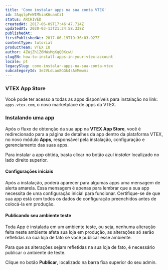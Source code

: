 ```yaml
---
title: 'Como instalar apps na sua conta VTEX'
id: 2AqqlpFeWIMkiaK6uamCiI
status: ARCHIVED
createdAt: 2017-06-09T17:46:47.714Z
updatedAt: 2020-03-13T21:24:58.338Z
publishedAt: 
firstPublishedAt: 2017-06-19T19:36:03.927Z
contentType: tutorial
productTeam: VTEX IO
author: 4ZWjZh1Z6MWsMgKqQ0KcwU
slugEN: how-to-install-apps-in-your-vtex-account
locale: pt
legacySlug: como-instalar-apps-na-sua-conta-vtex
subcategoryId: 3e2VLdLao8GGk4sAmMmwmi
---
```


### VTEX App Store
 
Você pode ter acesso a todas as apps disponíveis para instalação no link: `apps.vtex.com`, o novo marketplace de apps da VTEX. 

### Instalando uma app

Após o fluxo de obtenção da sua app na **VTEX App Store**, você é redirecionado para a página de detalhes da app dentro da plataforma VTEX, no novo módulo **Apps**, responsável pela instalação, configuração e gerenciamento das suas apps.

Para instalar a app obtida, basta clicar no botão azul *instalar* localizado no lado direito superior. 

#### Configurações iniciais

Após a instalação, poderá aparecer para algumas apps uma mensagem de alerta amarela. Essa mensagem é apenas para lembrar que a sua app necessita de uma configuração inicial para funcionar. Certifique-se de que sua app está com todos os dados de configuração preenchidos antes de colocá-la em produção.

#### Publicando seu ambiente teste

Toda App é instalada em um ambiente teste, ou seja, nenhuma alteração feita neste ambiente afeta sua loja em produção, as alterações só serão refletidas na sua loja de fato se você publicar esse ambiente.

Para que as alterações sejam refletidas na sua loja de fato, é necessário publicar o ambiente de teste. 

Clique no botão **Publicar**, localizado na barra fixa superior do seu admin.

